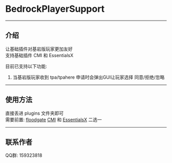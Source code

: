 # BedrockPlayerSupport

------
## 介绍

让基础插件对基岩版玩家更加友好  
支持基础插件 CMI 和 EssentialsX   
  
目前已支持以下功能:  
 1. 当基岩版玩家收到 tpa/tpahere 申请时会弹出GUI让玩家选择 同意/拒绝/忽略

------

## 使用方法

直接丢进 plugins 文件夹即可  
需要前置: [floodgate][2]  [CMI][1] 和 [EssentialsX][3] 二选一

------

## 联系作者
QQ群: 159323818


  [1]: https://www.spigotmc.org/resources/cmi-298-commands-insane-kits-portals-essentials-economy-mysql-sqlite-much-more.3742/
  [2]: https://github.com/GeyserMC/Floodgate
  [3]: https://www.spigotmc.org/resources/essentialsx.9089/
